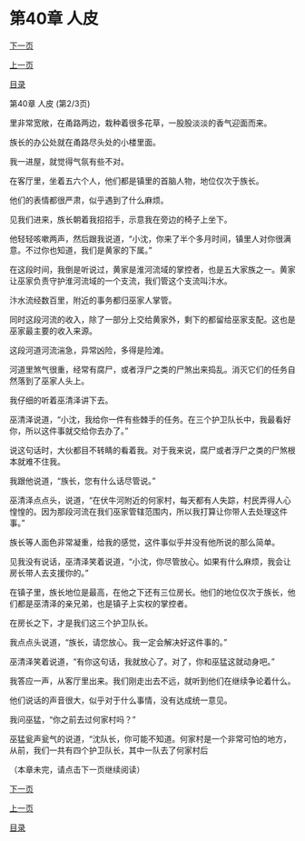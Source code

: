 <h1>第40章   人皮</h1>
            <div><p><a href="./119_%E7%AC%AC40%E7%AB%A0_%E4%BA%BA%E7%9A%AE.md">下一页</a></p><p><a href="./117_%E7%AC%AC40%E7%AB%A0_%E4%BA%BA%E7%9A%AE.md">上一页</a></p><p><a href="../">目录</a></p></div>
            <div><p>第40章   人皮 (第2/3页)</p><p>里非常宽敞，在甬路两边，栽种着很多花草，一股股淡淡的香气迎面而来。</p><p>族长的办公处就在甬路尽头处的小楼里面。</p><p>我一进屋，就觉得气氛有些不对。</p><p>在客厅里，坐着五六个人，他们都是镇里的首脑人物，地位仅次于族长。</p><p>他们的表情都很严肃，似乎遇到了什么麻烦。</p><p>见我们进来，族长朝着我招招手，示意我在旁边的椅子上坐下。</p><p>他轻轻咳嗽两声，然后跟我说道，“小沈，你来了半个多月时间，镇里人对你很满意。不过你也知道，我们是黄家的下属。”</p><p>在这段时间，我倒是听说过，黄家是淮河流域的掌控者，也是五大家族之一。黄家让巫家负责守护淮河流域的一个支流，我们管这个支流叫汴水。</p><p>汴水流经数百里，附近的事务都归巫家人掌管。</p><p>同时这段河流的收入，除了一部分上交给黄家外，剩下的都留给巫家支配。这也是巫家最主要的收入来源。</p><p>这段河道河流湍急，异常凶险，多得是险滩。</p><p>河道里煞气很重，经常有腐尸，或者浮尸之类的尸煞出来捣乱。消灭它们的任务自然落到了巫家人头上。</p><p>我仔细的听着巫清泽讲下去。</p><p>巫清泽说道，“小沈，我给你一件有些棘手的任务。在三个护卫队长中，我最看好你，所以这件事就交给你去办了。”</p><p>说这句话时，大伙都目不转睛的看着我。对于我来说，腐尸或者浮尸之类的尸煞根本就难不住我。</p><p>我跟他说道，“族长，您有什么话尽管说。”</p><p>巫清泽点点头，说道，“在伏牛河附近的何家村，每天都有人失踪，村民弄得人心惶惶的。因为那段河流在我们巫家管辖范围内，所以我打算让你带人去处理这件事。”</p><p>族长等人面色非常凝重，给我的感觉，这件事似乎并没有他所说的那么简单。</p><p>见我没有说话，巫清泽笑着说道，“小沈，你尽管放心。如果有什么麻烦，我会让房长带人去支援你的。”</p><p>在镇子里，族长地位是最高，在他之下还有三位房长。他们的地位仅次于族长，他们都是巫清泽的亲兄弟，也是镇子上实权的掌控者。</p><p>在房长之下，才是我们这三个护卫队长。</p><p>我点点头说道，“族长，请您放心。我一定会解决好这件事的。”</p><p>巫清泽笑着说道，“有你这句话，我就放心了。对了，你和巫猛这就动身吧。”</p><p>我答应一声，从客厅里出来。我们刚走出去不远，就听到他们在继续争论着什么。</p><p>他们说话的声音很大，似乎对于什么事情，没有达成统一意见。</p><p>我问巫猛，“你之前去过何家村吗？”</p><p>巫猛瓮声瓮气的说道，“沈队长，你可能不知道。何家村是一个非常可怕的地方，从前，我们一共有四个护卫队长，其中一队去了何家村后</p><p>（本章未完，请点击下一页继续阅读）</p></div>
            <div><p><a href="./119_%E7%AC%AC40%E7%AB%A0_%E4%BA%BA%E7%9A%AE.md">下一页</a></p><p><a href="./117_%E7%AC%AC40%E7%AB%A0_%E4%BA%BA%E7%9A%AE.md">上一页</a></p><p><a href="../">目录</a></p></div>